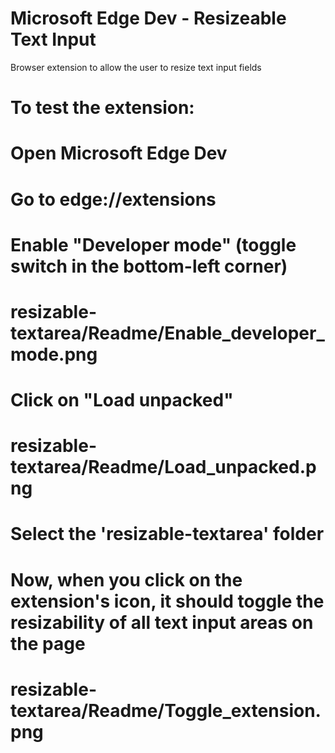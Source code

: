 # Microsoft Edge Dev - Resizeable Text Input
 Browser extension to allow the user to resize text input fields

# To test the extension:
# Open Microsoft Edge Dev
# Go to edge://extensions
# Enable "Developer mode" (toggle switch in the bottom-left corner)
  # resizable-textarea/Readme/Enable_developer_mode.png
# Click on "Load unpacked" 
  # resizable-textarea/Readme/Load_unpacked.png
# Select the 'resizable-textarea' folder
# Now, when you click on the extension's icon, it should toggle the resizability of all text input areas on the page
  # resizable-textarea/Readme/Toggle_extension.png